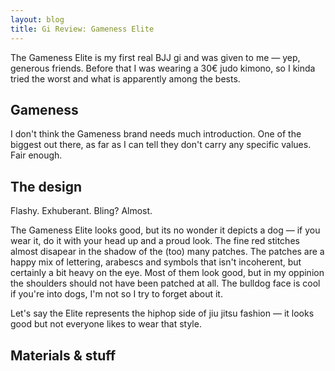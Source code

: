 ```yaml
---
layout: blog
title: Gi Review: Gameness Elite
---
```

The Gameness Elite is my first real BJJ gi and was given to me — yep, generous friends. Before that I was wearing a 30€ judo kimono, so I kinda tried the worst and what is apparently among the bests.

## Gameness
I don't think the Gameness brand needs much introduction. One of the biggest out there, as far as I can tell they don't carry any specific values. Fair enough.

## The design
Flashy. Exhuberant. Bling? Almost.

The Gameness Elite looks good, but its no wonder it depicts a dog — if you wear it, do it with your head up and a proud look. The fine red stitches almost disapear in the shadow of the (too) many patches. The patches are a happy mix of lettering, arabescs and symbols that isn't incoherent, but certainly a bit heavy on the eye. Most of them look good, but in my oppinion the shoulders should not have been patched at all. The bulldog face is cool if you're into dogs, I'm not so I try to forget about it.

Let's say the Elite represents the hiphop side of jiu jitsu fashion — it looks good but not everyone likes to wear that style.

## Materials & stuff